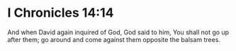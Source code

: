 # I Chronicles 14:14

And when David again inquired of God, God said to him, You shall not go up after them; go around and come against them opposite the balsam trees.
